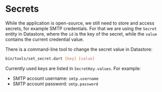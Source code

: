 # Secrets

While the application is open-source, we still need to store and access
secrets, for example SMTP credentials. For that we are using the `Secret`
entity in Datastore, where the `id` is the key of the secret, while the
`value` contains the current credential value.

There is a command-line tool to change the secret value in Datastore:

````bash
bin/tools/set_secret.dart [key] [value]
````

Currently used keys are listed in `SecretKey.values`. For example:
- SMTP account username: `smtp.username`
- SMTP account password: `smtp.password`
